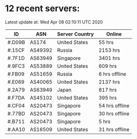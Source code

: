 # 12 recent servers:

Latest update at: Wed Apr 08 02:10:11 UTC 2020

| ID | ASN | Server Country | Online |
| -- | --- | -------------- | ------ |
| #.D09B | AS174 | United States | 55 hrs |
| #.15CF | AS49392 | Russia | 2153 hrs |
| #.7F1D | AS63949 | Singapore | 3401 hrs |
| #.9FC3 | AS53889 | United States | 609 hrs |
| #.FB09 | AS51659 | Russia | 6 hrs offline |
| #.E069 | AS40065 | United States | 2137 hrs |
| #.2A79 | AS63949 | Japan | 817 hrs |
| #.F7DA | AS45102 | United States | 395 hrs |
| #.CF04 | AS20473 | Singapore | 54 hrs offline |
| #.77BD | AS20473 | Singapore | 30 hrs offline |
| #.B711 | AS20473 | Singapore | 5 hrs |
| #.AA10 | AS16509 | United States | 31 hrs offline |

